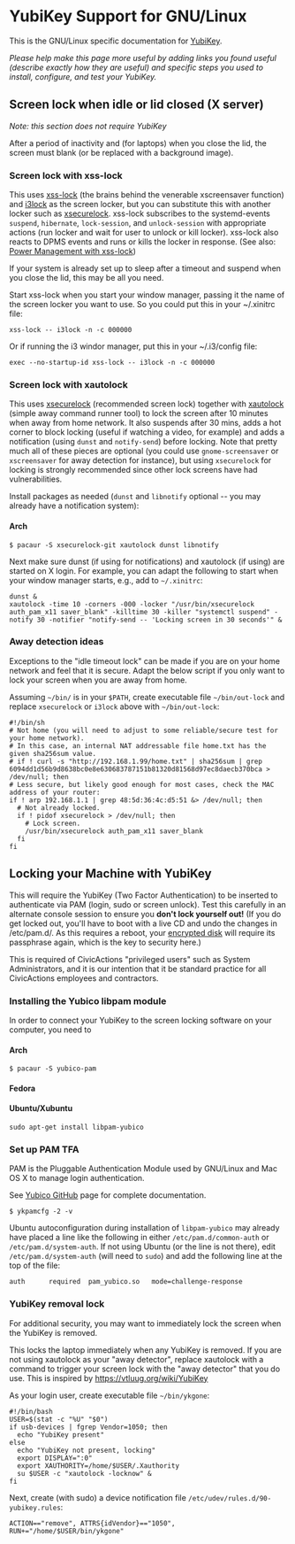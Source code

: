 # YubiKey Support for GNU/Linux

This is the GNU/Linux specific documentation for [YubiKey](README.md).

_Please help make this page more useful by adding links you found useful (describe exactly how they are useful) and specific steps you used to install, configure, and test your YubiKey._

## Screen lock when idle or lid closed (X server)

_Note: this section does not require YubiKey_

After a period of inactivity and (for laptops) when you close the lid, the screen must blank (or be replaced with a background image).

### Screen lock with xss-lock

This uses [xss-lock](http://manpages.ubuntu.com/manpages/xenial/man1/xss-lock.1.html) (the brains behind the venerable xscreensaver function) and [i3lock](http://i3wm.org/i3lock/) as the screen locker, but you can substitute this with another locker such as [xsecurelock](https://github.com/google/xsecurelock). xss-lock subscribes to the systemd-events `suspend`, `hibernate`, `lock-session`, and `unlock-session` with appropriate actions (run locker and wait for user to unlock or kill locker). xss-lock also reacts to DPMS events and runs or kills the locker in response. (See also: [Power Management with xss-lock](https://wiki.archlinux.org/index.php/Power_management#xss-lock))

If your system is already set up to sleep after a timeout and suspend when you close the lid, this may be all you need.

Start xss-lock when you start your window manager, passing it the name of the screen locker you want to use. So you could put this in your ~/.xinitrc file:

```
xss-lock -- i3lock -n -c 000000
```

Or if running the i3 windor manager, put this in your ~/.i3/config file:

```
exec --no-startup-id xss-lock -- i3lock -n -c 000000
```

### Screen lock with xautolock

This uses [xsecurelock](https://github.com/google/xsecurelock) (recommended screen lock) together with [xautolock](http://linux.die.net/man/1/xautolock) (simple away command runner tool) to lock the screen after 10 minutes when away from home network. It also suspends after 30 mins, adds a hot corner to block locking (useful if watching a video, for example) and adds a notification (using `dunst` and `notify-send`) before locking. Note that pretty much all of these pieces are optional (you could use `gnome-screensaver` or `xscreensaver` for away detection for instance), but using `xsecurelock` for locking is strongly recommended since other lock screens have had vulnerabilities.

Install packages as needed (`dunst` and `libnotify` optional -- you may already have a notification system):

#### Arch

```
$ pacaur -S xsecurelock-git xautolock dunst libnotify
```

Next make sure dunst (if using for notifications) and xautolock (if using) are started on X login.
For example, you can adapt the following to start when your window manager starts, e.g., add to `~/.xinitrc`:

```
dunst &
xautolock -time 10 -corners -000 -locker "/usr/bin/xsecurelock auth_pam_x11 saver_blank" -killtime 30 -killer "systemctl suspend" -notify 30 -notifier "notify-send -- 'Locking screen in 30 seconds'" &
```

### Away detection ideas

Exceptions to the "idle timeout lock" can be made if you are on your home network and feel that it is secure. Adapt the below script if you only want to lock your screen when you are away from home.

Assuming `~/bin/` is in your `$PATH`, create executable file `~/bin/out-lock` and replace `xsecurelock` or `i3lock` above with `~/bin/out-lock`:

```
#!/bin/sh
# Not home (you will need to adjust to some reliable/secure test for your home network).
# In this case, an internal NAT addressable file home.txt has the given sha256sum value.
# if ! curl -s "http://192.168.1.99/home.txt" | sha256sum | grep 6094dd1d56b9d8638bc0e8e630683787151b81320d81568d97ec8daecb370bca > /dev/null; then
# Less secure, but likely good enough for most cases, check the MAC address of your router:
if ! arp 192.168.1.1 | grep 48:5d:36:4c:d5:51 &> /dev/null; then
  # Not already locked.
  if ! pidof xsecurelock > /dev/null; then
    # Lock screen.
    /usr/bin/xsecurelock auth_pam_x11 saver_blank
  fi
fi
```

## Locking your Machine with YubiKey

This will require the YubiKey (Two Factor Authentication) to be inserted to authenticate via PAM (login, sudo or screen unlock). Test this carefully in an alternate console session to ensure you **don't lock yourself out!** (If you do get locked out, you'll have to boot with a live CD and undo the changes in /etc/pam.d/. As this requires a reboot, your [encrypted disk](https://github.com/CivicActions/security-policy/blob/master/tools#disk-encryption-and-storage-management) will require its passphrase again, which is the key to security here.)

This is required of CivicActions "privileged users" such as System Administrators, and it is our intention that it be standard practice for all CivicActions employees and contractors.

### Installing the Yubico libpam module

In order to connect your YubiKey to the screen locking software on your computer, you need to

#### Arch

```
$ pacaur -S yubico-pam
```

#### Fedora

#### Ubuntu/Xubuntu

```
sudo apt-get install libpam-yubico
```

### Set up PAM TFA

PAM is the Pluggable Authentication Module used by GNU/Linux and Mac OS X to manage login authentication.

See [Yubico GitHub](https://github.com/Yubico/yubico-pam/blob/b0e243835e61418bfa760e57c3d313b2e9452e87/doc/Authentication_Using_Challenge-Response.adoc) page for complete documentation.

```
$ ykpamcfg -2 -v
```

Ubuntu autoconfiguration during installation of `libpam-yubico` may already have placed a line like the following in either `/etc/pam.d/common-auth` or `/etc/pam.d/system-auth`. If not using Ubuntu (or the line is not there), edit `/etc/pam.d/system-auth` (will need to `sudo`) and add the following line at the top of the file:

```
auth      required  pam_yubico.so   mode=challenge-response
```

### YubiKey removal lock

For additional security, you may want to immediately lock the screen when the YubiKey is removed.

This locks the laptop immediately when any YubiKey is removed. If you are not using xautolock as your "away detector", replace xautolock with a command to trigger your screen lock with the "away detector" that you do use. This is inspired by <https://vtluug.org/wiki/YubiKey>

As your login user, create executable file `~/bin/ykgone`:

```
#!/bin/bash
USER=$(stat -c "%U" "$0")
if usb-devices | fgrep Vendor=1050; then
  echo "YubiKey present"
else
  echo "YubiKey not present, locking"
  export DISPLAY=":0"
  export XAUTHORITY=/home/$USER/.Xauthority
  su $USER -c "xautolock -locknow" &
fi
```

Next, create (with sudo) a device notification file `/etc/udev/rules.d/90-yubikey.rules`:

```
ACTION=="remove", ATTRS{idVendor}=="1050", RUN+="/home/$USER/bin/ykgone"
```
